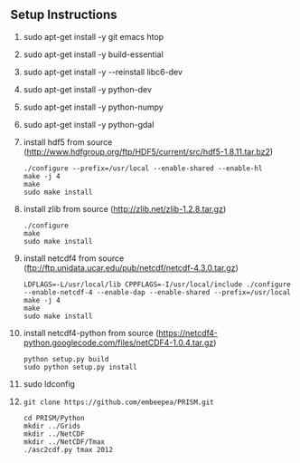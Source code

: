 Setup Instructions
------------------

1. sudo apt-get install -y git emacs htop
1. sudo apt-get install -y build-essential
1. sudo apt-get install -y --reinstall libc6-dev
1. sudo apt-get install -y python-dev
1. sudo apt-get install -y python-numpy
1. sudo apt-get install -y python-gdal

1. install hdf5 from source (http://www.hdfgroup.org/ftp/HDF5/current/src/hdf5-1.8.11.tar.bz2)
    ```
   ./configure --prefix=/usr/local --enable-shared --enable-hl
   make -j 4
   make 
   sudo make install
    ```

1. install zlib from source (http://zlib.net/zlib-1.2.8.tar.gz)
    ```
   ./configure
   make 
   sudo make install
    ```

1. install netcdf4 from source (ftp://ftp.unidata.ucar.edu/pub/netcdf/netcdf-4.3.0.tar.gz)

    ```
    LDFLAGS=-L/usr/local/lib CPPFLAGS=-I/usr/local/include ./configure --enable-netcdf-4 --enable-dap --enable-shared --prefix=/usr/local
    make -j 4
    make
    sudo make install
    ```

1. install netcdf4-python from source (https://netcdf4-python.googlecode.com/files/netCDF4-1.0.4.tar.gz)

    ```
   python setup.py build
   sudo python setup.py install
    ```

1. sudo ldconfig

1. ```git clone https://github.com/embeepea/PRISM.git```

    ```
    cd PRISM/Python
    mkdir ../Grids
    mkdir ../NetCDF
    mkdir ../NetCDF/Tmax
    ./asc2cdf.py tmax 2012
    ```
